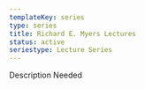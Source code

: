 ```yaml
---
templateKey: series
type: series
title: Richard E. Myers Lectures
status: active
seriestype: Lecture Series
---
```

Description Needed